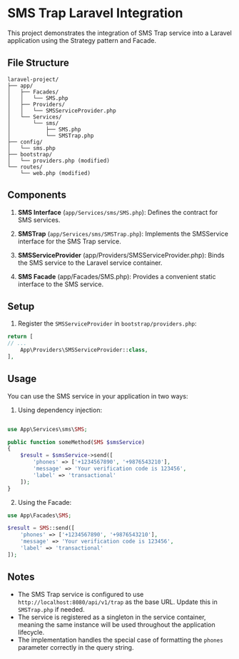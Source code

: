# SMS Trap Laravel Integration

This project demonstrates the integration of SMS Trap service into a Laravel application using the Strategy pattern and Facade.

## File Structure

```
laravel-project/
├── app/
│   ├── Facades/
│   │   └── SMS.php
│   ├── Providers/
│   │   └── SMSServiceProvider.php
│   └── Services/
│       └── sms/
│           ├── SMS.php
│           └── SMSTrap.php
├── config/
│   └── sms.php
├── bootstrap/
│   └── providers.php (modified)
└── routes/
    └── web.php (modified)
```

## Components

1. **SMS Interface** (`app/Services/sms/SMS.php`): Defines the contract for SMS services.

2. **SMSTrap** (`app/Services/sms/SMSTrap.php`): Implements the SMSService interface for the SMS Trap service.

3. **SMSServiceProvider** (app/Providers/SMSServiceProvider.php): Binds the SMS service to the Laravel service container.

4. **SMS Facade** (app/Facades/SMS.php): Provides a convenient static interface to the SMS service.

## Setup

1. Register the `SMSServiceProvider` in `bootstrap/providers.php`:
```php
return [
// ...
    App\Providers\SMSServiceProvider::class,
],
```

## Usage

You can use the SMS service in your application in two ways:

1. Using dependency injection:
```php

use App\Services\sms\SMS;

public function someMethod(SMS $smsService)
{
    $result = $smsService->send([
        'phones' => ['+1234567890', '+9876543210'],
        'message' => 'Your verification code is 123456',
        'label' => 'transactional'
    ]);
}
```

2. Using the Facade:
```php
use App\Facades\SMS;

$result = SMS::send([
    'phones' => ['+1234567890', '+9876543210'],
    'message' => 'Your verification code is 123456',
    'label' => 'transactional'
]);
```

## Notes

- The SMS Trap service is configured to use `http://localhost:8080/api/v1/trap` as the base URL. Update this in `SMSTrap.php` if needed.
- The service is registered as a singleton in the service container, meaning the same instance will be used throughout the application lifecycle.
- The implementation handles the special case of formatting the `phones` parameter correctly in the query string.
